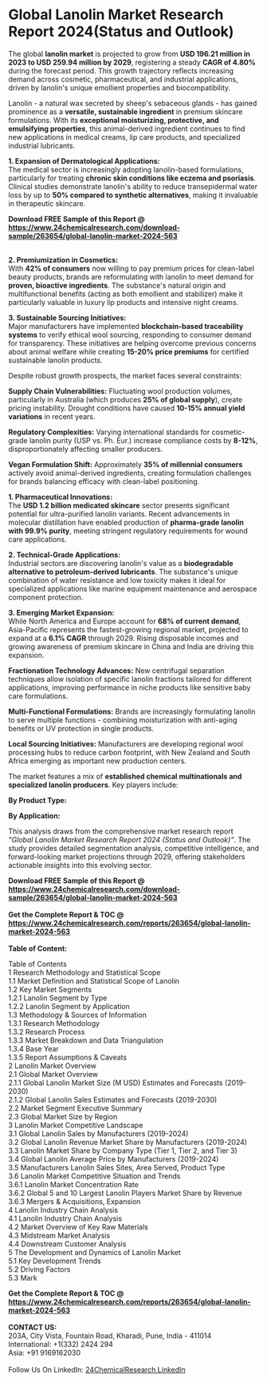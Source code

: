 <h1>Global Lanolin Market Research Report 2024(Status and Outlook)</h1><p>The global <strong>lanolin market</strong> is projected to grow from <strong>USD 196.21 million in 2023 to USD 259.94 million by 2029</strong>, registering a steady <strong>CAGR of 4.80%</strong> during the forecast period. This growth trajectory reflects increasing demand across cosmetic, pharmaceutical, and industrial applications, driven by lanolin's unique emollient properties and biocompatibility.</p><p>Lanolin - a natural wax secreted by sheep's sebaceous glands - has gained prominence as a <strong>versatile, sustainable ingredient</strong> in premium skincare formulations. With its <strong>exceptional moisturizing, protective, and emulsifying properties</strong>, this animal-derived ingredient continues to find new applications in medical creams, lip care products, and specialized industrial lubricants.</p><p><strong>1. Expansion of Dermatological Applications:</strong><br>
The medical sector is increasingly adopting lanolin-based formulations, particularly for treating <strong>chronic skin conditions like eczema and psoriasis</strong>. Clinical studies demonstrate lanolin's ability to reduce transepidermal water loss by up to <strong>50% compared to synthetic alternatives</strong>, making it invaluable in therapeutic skincare.</p><div><b>Download FREE Sample of this Report @ 
            <a href="https://www.24chemicalresearch.com/download-sample/263654/global-lanolin-market-2024-563">
            https://www.24chemicalresearch.com/download-sample/263654/global-lanolin-market-2024-563</a></b></div><br><p><strong>2. Premiumization in Cosmetics:</strong><br>
With <strong>42% of consumers</strong> now willing to pay premium prices for clean-label beauty products, brands are reformulating with lanolin to meet demand for <strong>proven, bioactive ingredients</strong>. The substance's natural origin and multifunctional benefits (acting as both emollient and stabilizer) make it particularly valuable in luxury lip products and intensive night creams.</p><p><strong>3. Sustainable Sourcing Initiatives:</strong><br>
Major manufacturers have implemented <strong>blockchain-based traceability systems</strong> to verify ethical wool sourcing, responding to consumer demand for transparency. These initiatives are helping overcome previous concerns about animal welfare while creating <strong>15-20% price premiums</strong> for certified sustainable lanolin products.</p><p>Despite robust growth prospects, the market faces several constraints:</p><p><strong>Supply Chain Vulnerabilities:</strong> Fluctuating wool production volumes, particularly in Australia (which produces <strong>25% of global supply</strong>), create pricing instability. Drought conditions have caused <strong>10-15% annual yield variations</strong> in recent years.</p><p><strong>Regulatory Complexities:</strong> Varying international standards for cosmetic-grade lanolin purity (USP vs. Ph. Eur.) increase compliance costs by <strong>8-12%</strong>, disproportionately affecting smaller producers.</p><p><strong>Vegan Formulation Shift:</strong> Approximately <strong>35% of millennial consumers</strong> actively avoid animal-derived ingredients, creating formulation challenges for brands balancing efficacy with clean-label positioning.</p><p><strong>1. Pharmaceutical Innovations:</strong><br>
The <strong>USD 1.2 billion medicated skincare</strong> sector presents significant potential for ultra-purified lanolin variants. Recent advancements in molecular distillation have enabled production of <strong>pharma-grade lanolin with 99.9% purity</strong>, meeting stringent regulatory requirements for wound care applications.</p><p><strong>2. Technical-Grade Applications:</strong><br>
Industrial sectors are discovering lanolin's value as a <strong>biodegradable alternative to petroleum-derived lubricants</strong>. The substance's unique combination of water resistance and low toxicity makes it ideal for specialized applications like marine equipment maintenance and aerospace component protection.</p><p><strong>3. Emerging Market Expansion:</strong><br>
While North America and Europe account for <strong>68% of current demand</strong>, Asia-Pacific represents the fastest-growing regional market, projected to expand at a <strong>6.1% CAGR</strong> through 2029. Rising disposable incomes and growing awareness of premium skincare in China and India are driving this expansion.</p><p><strong>Fractionation Technology Advances:</strong> New centrifugal separation techniques allow isolation of specific lanolin fractions tailored for different applications, improving performance in niche products like sensitive baby care formulations.</p><p><strong>Multi-Functional Formulations:</strong> Brands are increasingly formulating lanolin to serve multiple functions - combining moisturization with anti-aging benefits or UV protection in single products.</p><p><strong>Local Sourcing Initiatives:</strong> Manufacturers are developing regional wool processing hubs to reduce carbon footprint, with New Zealand and South Africa emerging as important new production centers.</p><p>The market features a mix of <strong>established chemical multinationals and specialized lanolin producers</strong>. Key players include:</p><p><strong>By Product Type:</strong></p><p><strong>By Application:</strong></p><p>This analysis draws from the comprehensive market research report <em>"Global Lanolin Market Research Report 2024 (Status and Outlook)"</em>. The study provides detailed segmentation analysis, competitive intelligence, and forward-looking market projections through 2029, offering stakeholders actionable insights into this evolving sector.</p><div><b>Download FREE Sample of this Report @ 
            <a href="https://www.24chemicalresearch.com/download-sample/263654/global-lanolin-market-2024-563">
            https://www.24chemicalresearch.com/download-sample/263654/global-lanolin-market-2024-563</a></b></div><br><div><b>Get the Complete Report & TOC @ 
            <a href="https://www.24chemicalresearch.com/reports/263654/global-lanolin-market-2024-563">
            https://www.24chemicalresearch.com/reports/263654/global-lanolin-market-2024-563</a></b></div><br>
            <b>Table of Content:</b><p>Table of Contents<br />
1 Research Methodology and Statistical Scope<br />
1.1 Market Definition and Statistical Scope of Lanolin<br />
1.2 Key Market Segments<br />
1.2.1 Lanolin Segment by Type<br />
1.2.2 Lanolin Segment by Application<br />
1.3 Methodology & Sources of Information<br />
1.3.1 Research Methodology<br />
1.3.2 Research Process<br />
1.3.3 Market Breakdown and Data Triangulation<br />
1.3.4 Base Year<br />
1.3.5 Report Assumptions & Caveats<br />
2 Lanolin Market Overview<br />
2.1 Global Market Overview<br />
2.1.1 Global Lanolin Market Size (M USD) Estimates and Forecasts (2019-2030)<br />
2.1.2 Global Lanolin Sales Estimates and Forecasts (2019-2030)<br />
2.2 Market Segment Executive Summary<br />
2.3 Global Market Size by Region<br />
3 Lanolin Market Competitive Landscape<br />
3.1 Global Lanolin Sales by Manufacturers (2019-2024)<br />
3.2 Global Lanolin Revenue Market Share by Manufacturers (2019-2024)<br />
3.3 Lanolin Market Share by Company Type (Tier 1, Tier 2, and Tier 3)<br />
3.4 Global Lanolin Average Price by Manufacturers (2019-2024)<br />
3.5 Manufacturers Lanolin Sales Sites, Area Served, Product Type<br />
3.6 Lanolin Market Competitive Situation and Trends<br />
3.6.1 Lanolin Market Concentration Rate<br />
3.6.2 Global 5 and 10 Largest Lanolin Players Market Share by Revenue<br />
3.6.3 Mergers & Acquisitions, Expansion<br />
4 Lanolin Industry Chain Analysis<br />
4.1 Lanolin Industry Chain Analysis<br />
4.2 Market Overview of Key Raw Materials<br />
4.3 Midstream Market Analysis<br />
4.4 Downstream Customer Analysis<br />
5 The Development and Dynamics of Lanolin Market <br />
5.1 Key Development Trends<br />
5.2 Driving Factors<br />
5.3 Mark</p><div><b>Get the Complete Report & TOC @ 
            <a href="https://www.24chemicalresearch.com/reports/263654/global-lanolin-market-2024-563">
            https://www.24chemicalresearch.com/reports/263654/global-lanolin-market-2024-563</a></b></div><br><b>CONTACT US:</b><br>
            203A, City Vista, Fountain Road, Kharadi, Pune, India - 411014<br>
            International: +1(332) 2424 294<br>
            Asia: +91 9169162030 <br><br>
            Follow Us On LinkedIn: <a href="https://www.linkedin.com/company/24chemicalresearch/">24ChemicalResearch LinkedIn</a>